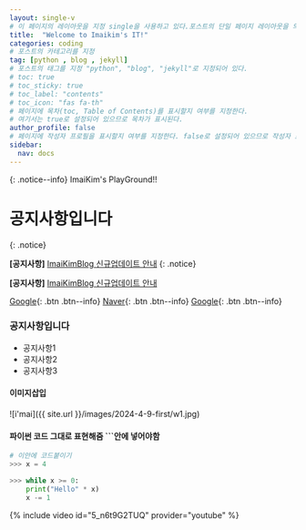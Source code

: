 ```yaml
---
layout: single-v
# 이 페이지의 레이아웃을 지정 single을 사용하고 있다.포스트의 단일 페이지 레이아웃을 의미한다.
title:  "Welcome to Imaikim's IT!"
categories: coding
# 포스트의 카테고리를 지정
tag: [python , blog , jekyll]
# 포스트의 태그를 지정 "python", "blog", "jekyll"로 지정되어 있다.
# toc: true
# toc_sticky: true
# toc_label: "contents"
# toc_icon: "fas fa-th"
# 페이지에 목차(toc, Table of Contents)를 표시할지 여부를 지정한다. 
# 여기서는 true로 설정되어 있으므로 목차가 표시된다.
author_profile: false
# 페이지에 작성자 프로필을 표시할지 여부를 지정한다. false로 설정되어 있으므로 작성자 프로필이 표시되지 않는다.
sidebar:
  nav: docs
---
```


{: .notice--info}
ImaiKim's PlayGround!!


# 공지사항입니다
{: .notice}

**[공지사항]** [ImaiKimBlog 신규업데이트 안내](https://mmistakes.github.io/minimal-mistakes/docs/utility-classes/#notices)
{: .notice}

**[공지사항]** [ImaiKimBlog 신규업데이트 안내](https://mmistakes.github.io/minimal-mistakes/docs/utility-classes/#notices)

[Google](https://www.google.com/){: .btn .btn--info} [Naver](https://www.naver.com/){: .btn .btn--info} [Google](https://www.google.com/){: .btn .btn--info}




### 공지사항입니다
<div class="notice--danger">
	<ul>
		<li>공지사항1</li>
		<li>공지사항2</li>
		<li>공지사항3</li>
	</ul>
</div>


#### 이미지삽입
![i'mai]({{ site.url }}/images/2024-4-9-first/w1.jpg)
<!-- 이미지에 대한 대체 텍스트를 지정합니다. 여기서 "i'mai"라는 텍스트가 이미지가 로드되지 못했을 때 대신 표시됩니다. -->
<!-- 중괄호로 둘러싸인 {{ site.url }}는 Jekyll에서 사용되는 변수로, 사이트의 URL을 의미한다.
 /images/2024-4-9-first/w1.jpg는 이미지 파일의 경로를 지정한다. -->

#### 파이썬 코드 그대로 표현해줌 ```안에 넣어야함
```python
# 이안에 코드붙이기
>>> x = 4

>>> while x >= 0:
	print("Hello" * x)
	x -= 1
```

{% include video id="5_n6t9G2TUQ" provider="youtube" %}